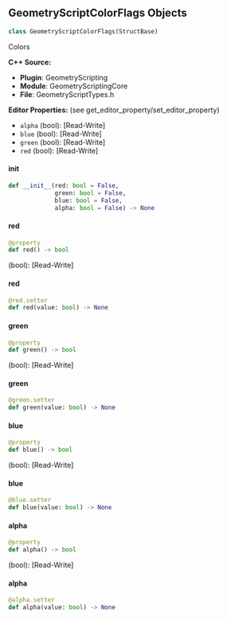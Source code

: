 ## GeometryScriptColorFlags Objects

```python
class GeometryScriptColorFlags(StructBase)
```

Colors

**C++ Source:**

- **Plugin**: GeometryScripting
- **Module**: GeometryScriptingCore
- **File**: GeometryScriptTypes.h

**Editor Properties:** (see get_editor_property/set_editor_property)

- ``alpha`` (bool):  [Read-Write]
- ``blue`` (bool):  [Read-Write]
- ``green`` (bool):  [Read-Write]
- ``red`` (bool):  [Read-Write]

<a id="unreal.GeometryScriptColorFlags.__init__"></a>

#### __init__

```python
def __init__(red: bool = False,
             green: bool = False,
             blue: bool = False,
             alpha: bool = False) -> None
```

<a id="unreal.GeometryScriptColorFlags.red"></a>

#### red

```python
@property
def red() -> bool
```

(bool):  [Read-Write]

<a id="unreal.GeometryScriptColorFlags.red"></a>

#### red

```python
@red.setter
def red(value: bool) -> None
```

<a id="unreal.GeometryScriptColorFlags.green"></a>

#### green

```python
@property
def green() -> bool
```

(bool):  [Read-Write]

<a id="unreal.GeometryScriptColorFlags.green"></a>

#### green

```python
@green.setter
def green(value: bool) -> None
```

<a id="unreal.GeometryScriptColorFlags.blue"></a>

#### blue

```python
@property
def blue() -> bool
```

(bool):  [Read-Write]

<a id="unreal.GeometryScriptColorFlags.blue"></a>

#### blue

```python
@blue.setter
def blue(value: bool) -> None
```

<a id="unreal.GeometryScriptColorFlags.alpha"></a>

#### alpha

```python
@property
def alpha() -> bool
```

(bool):  [Read-Write]

<a id="unreal.GeometryScriptColorFlags.alpha"></a>

#### alpha

```python
@alpha.setter
def alpha(value: bool) -> None
```

<a id="unreal.GeometryScriptGroupLayer"></a>